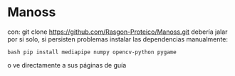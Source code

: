 # Manoss

con:
git clone https://github.com/Rasgon-Proteico/Manoss.git
debería jalar por si solo, si persisten problemas instalar las dependencias manualmente:

```bash pip install mediapipe numpy opencv-python pygame```

o ve directamente a sus páginas de guía

